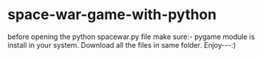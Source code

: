 # space-war-game-with-python
before opening the python spacewar.py file make sure:-
pygame module is install in your system.
Download all the files in same folder.
Enjoy---:)
